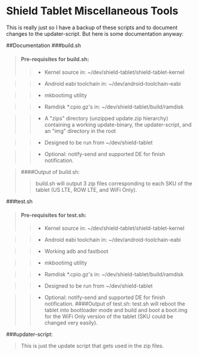 # Shield Tablet Miscellaneous Tools

This is really just so I have a backup of these scripts and to document changes to the updater-script. But here is some documentation anyway:

##Documentation
###build.sh
>#### Pre-requisites for build.sh:
>>* Kernel source in: 
	~/dev/shield-tablet/shield-tablet-kernel

>>* Android eabi toolchain in:
	~/dev/android-toolchain-eabi

>>* mkbootimg utility

>>* Ramdisk *.cpio.gz's in:
	~/dev/shield-tablet/build/ramdisk

>>* A "zips" directory (unzipped update.zip hierarchy) containing a working update-binary, the updater-script,  and an "img" directory in the root

>>* Designed to be run from ~/dev/shield-tablet

>>* Optional: notify-send and supported DE for finish notification. 

>####Output of build.sh:
>>build.sh will output 3 zip files corresponding to each SKU of the tablet (US LTE, ROW LTE, and WiFi Only).

###test.sh
>#### Pre-requisites for test.sh:
>>* Kernel source in: 
	~/dev/shield-tablet/shield-tablet-kernel

>>* Android eabi toolchain in:
	~/dev/android-toolchain-eabi

>>* Working adb and fastboot

>>* mkbootimg utility

>>* Ramdisk *.cpio.gz's in:
	~/dev/shield-tablet/build/ramdisk

>>* Designed to be run from ~/dev/shield-tablet

>>* Optional: notify-send and supported DE for finish notification. 
>####Output of test.sh:
>>test.sh will reboot the tablet into bootloader mode and build and boot a boot.img for the WiFi Only version of the tablet (SKU could be changed very easily).

###updater-script:
>This is just the update script that gets used in the zip files.